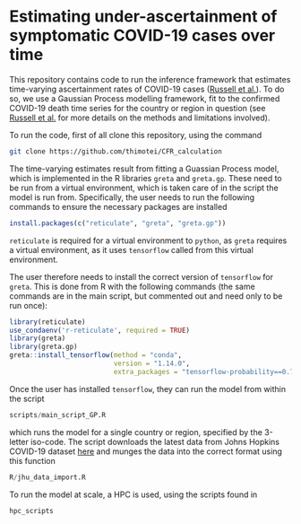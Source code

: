 

# Estimating under-ascertainment of symptomatic COVID-19 cases over time

This repository contains code to run the inference framework that estimates
time-varying ascertainment rates of COVID-19 cases ([Russell et
al.](https://doi.org/10.1186/s12916-020-01790-9)). To do so, we use a Gaussian
Process modelling framework, fit to the confirmed COVID-19 death time series
for the country or region in question (see [Russell et
al.](https://doi.org/10.1186/s12916-020-01790-9) for more details on the
methods and limitations involved).  

<!--## Contents of the repository-->

To run the code, first of all clone this repository, using the command

```sh
git clone https://github.com/thimotei/CFR_calculation
```

The time-varying estimates result from fitting a Guassian Process model, which
is implemented in the R libraries <code>greta</code> and <code>greta.gp</code>.
These need to be run from a virtual environment, which is taken care of in the
script the model is run from. Specifically, the user needs to run the following
commands to ensure the necessary packages are installed 
```r
install.packages(c("reticulate", "greta", "greta.gp"))
```
<code>reticulate</code> is required for a virtual environment to
<code>python</code>, as <code>greta</code> requires a virtual environment, as
it uses <code>tensorflow</code> called from this virtual environment.

The user therefore needs to install the correct version of
<code>tensorflow</code> for <code>greta</code>. This is done from R with the
following commands (the same commands are in the main script, but commented out
and need only to be run once):

```r
library(reticulate)
use_condaenv('r-reticulate', required = TRUE)
library(greta)
library(greta.gp)
greta::install_tensorflow(method = "conda",
                          version = "1.14.0",
                          extra_packages = "tensorflow-probability==0.7")
```
Once the user has installed <code>tensorflow</code>, they can run the model
from within the script
```r
scripts/main_script_GP.R
```
which runs the model for a single country or region, specified by the 3-letter
iso-code. The script downloads the latest data from Johns Hopkins COVID-19
dataset [here](https://github.com/CSSEGISandData/COVID-19) and munges the data
into the correct format using this function
```r
R/jhu_data_import.R
```
To run the model at scale, a HPC is used, using the scripts found in 
```r
hpc_scripts
```

